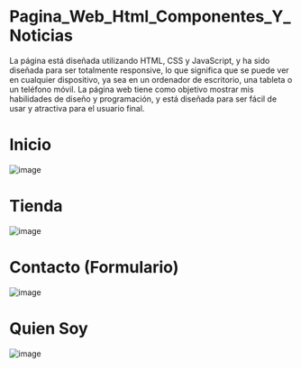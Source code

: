 # Pagina_Web_Html_Componentes_Y_Noticias

La página está diseñada utilizando HTML, CSS y JavaScript, y ha sido diseñada para ser totalmente responsive, lo que significa que se puede ver en cualquier dispositivo, ya sea en un ordenador de escritorio, una tableta o un teléfono móvil. La página web tiene como objetivo mostrar mis habilidades de diseño y programación, y está diseñada para ser fácil de usar y atractiva para el usuario final.

# Inicio
![image](https://user-images.githubusercontent.com/103725662/230257330-d20ef734-c832-4135-a1d1-a60adc07285f.png)

# Tienda
![image](https://user-images.githubusercontent.com/103725662/230257580-1db5bc0a-4e34-4045-801b-261847437d43.png)

# Contacto (Formulario)
![image](https://user-images.githubusercontent.com/103725662/230257634-e42ed21a-e669-4540-a455-7aa77cceb8fd.png)

# Quien Soy
![image](https://user-images.githubusercontent.com/103725662/230257692-92e8008d-fd65-45ba-860f-6ce0b1398b75.png)

